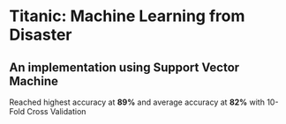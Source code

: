 # Titanic: Machine Learning from Disaster

## An implementation using Support Vector Machine

Reached highest accuracy at **89%** and average accuracy at **82%** with 10-Fold Cross Validation